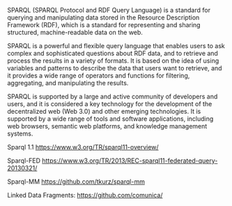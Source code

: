 SPARQL (SPARQL Protocol and RDF Query Language) is a standard for querying and manipulating data stored in the Resource Description Framework (RDF), which is a standard for representing and sharing structured, machine-readable data on the web.

SPARQL is a powerful and flexible query language that enables users to ask complex and sophisticated questions about RDF data, and to retrieve and process the results in a variety of formats. It is based on the idea of using variables and patterns to describe the data that users want to retrieve, and it provides a wide range of operators and functions for filtering, aggregating, and manipulating the results.

SPARQL is supported by a large and active community of developers and users, and it is considered a key technology for the development of the decentralized web (Web 3.0) and other emerging technologies. It is supported by a wide range of tools and software applications, including web browsers, semantic web platforms, and knowledge management systems.

Sparql 1.1
https://www.w3.org/TR/sparql11-overview/

Sparql-FED
https://www.w3.org/TR/2013/REC-sparql11-federated-query-20130321/

Sparql-MM
https://github.com/tkurz/sparql-mm

Linked Data Fragments: https://github.com/comunica/ 


